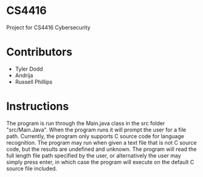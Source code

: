 # CS4416
Project for CS4416 Cybersecurity

# Contributors
* Tyler Dodd
* Andrija
* Russell Phillips

# Instructions
The program is run through the Main.java class in the src folder "src/Main.Java". When the program runs it will prompt the user for a file path. Currently, the program only supports C source code for language recognition. The program may run when given a text file that is not C source code, but the results are undefined and unknown. The program will read the full length file path specified by the user, or alternatively the user may simply press enter, in which case the program will execute on the default C source file included. 
